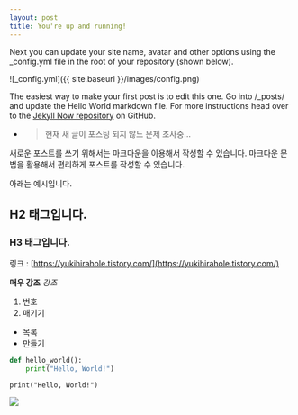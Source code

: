```yaml
---
layout: post
title: You're up and running!
---
```


Next you can update your site name, avatar and other options using the _config.yml file in the root of your repository (shown below).

![_config.yml]({{ site.baseurl }}/images/config.png)

The easiest way to make your first post is to edit this one. Go into /_posts/ and update the Hello World markdown file. For more instructions head over to the [Jekyll Now repository](https://github.com/barryclark/jekyll-now) on GitHub.


- > 현재 새 글이 포스팅 되지 않느 문제 조사중...

새로운 포스트를 쓰기 위해서는 마크다운을 이용해서 작성할 수 있습니다.
마크다운 문법을 활용해서 편리하게 포스트를 작성할 수 있습니다.

아래는 예시입니다. 

## H2 태그입니다.
### H3 태그입니다.

링크 : [https://yukihirahole.tistory.com/](https://yukihirahole.tistory.com/)

**매우 강조**
_강조_
1. 번호
2. 매기기

- 목록
- 만들기

```python
def hello_world():
    print("Hello, World!")
```

`print("Hello, World!")`

![](https://i.namu.wiki/i/mO8lzNywboKLKZhgbC3YKSkRlD9QfJvrTmcViIajtStnEcHEDgBojspAUrrXRialEG-V9oiSZiRkT2btnBd2_N0nq85QCU_h02xviZkMl9mNiX5Y1kEN2d5oIZT-P9nNufupzAByPTwKHrIcvh98xA.webp)

